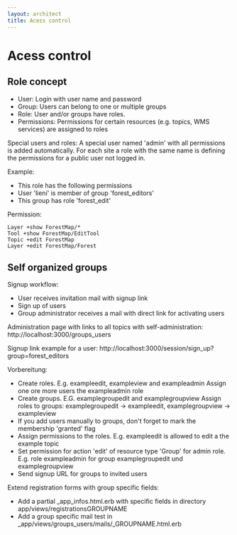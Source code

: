 ```yaml
---
layout: architect
title: Acess control
---
```


Acess control
=============

Role concept
------------

-   User: Login with user name and password
-   Group: Users can belong to one or multiple groups
-   Role: User and/or groups have roles.
-   Permissions: Permissions for certain resources (e.g. topics, WMS services) are assigned to roles

Special users and roles: A special user named 'admin' with all permissions is added automatically. For each site a role with the same name is defining the permissions for a public user not logged in.

Example:

-   This role has the following permissions
-   User 'lieni' is member of group 'forest_editors'
-   This group has role 'forest_edit'

Permission:

    Layer +show ForestMap/*
    Tool +show ForestMap/EditTool
    Topic +edit ForestMap
    Layer +edit ForestMap/Forest


Self organized groups
---------------------

Signup workflow:

-   User receives invitation mail with signup link
-   Sign up of users
-   Group administrator receives a mail with direct link for activating users


Administration page with links to all topics with self-administration: http://localhost:3000/groups_users

Signup link example for a user: http://localhost:3000/session/sign_up?group=forest_editors

Vorbereitung:

-   Create roles. E.g. exampleedit, exampleview and exampleadmin
    Assign one ore more users the exampleadmin role
-   Create groups. E.G. examplegroupedit and examplegroupview
    Assign roles to groups: examplegroupedit -> exampleedit, examplegroupview -> exampleview
-   If you add users manually to groups, don't forget to mark the membership 'granted' flag
-   Assign permissions to the roles. E.g. exampleedit is allowed to edit a the example topic
-   Set permission for action 'edit' of resource type 'Group' for admin role. E.g. role exampleadmin for group examplegroupedit und examplegroupview
-   Send signup URL for groups to invited users

Extend registration forms with group specific fields:

-   Add a partial _app_infos.html.erb with specific fields in directory app/views/registrationsGROUPNAME 
-   Add a group specific mail test in _app/views/groups_users/mails/_GROUPNAME.html.erb
